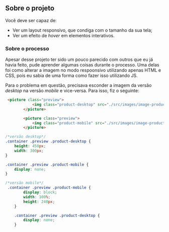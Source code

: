 ## Sobre o projeto

Você deve ser capaz de:

- Ver um layout responsivo, que condiga com o tamanho da sua tela;
- Ver um efeito de _hover_ em elementos interativos.

### Sobre o processo

Apesar desse projeto ter sido um pouco parecido com outros que eu já havia feito, pude aprender algumas coisas durante o processo. Uma delas foi como alterar a imagem no modo respoonsivo utilizando apenas HTML e CSS, pois eu sabia de uma forma como fazer isso utilizando JS. 

Para o problema em questão, precisava esconder a imagem da versão _desktop_ na versão _mobile_ e vice-versa. Para isso, fiz o seguinte:

```html
 <picture class="preview">
            <img class="product-desktop" src="./src/images/image-product-desktop.jpg" alt="Gabrielle Essence Eau De Parfum">
        </picture>

        <picture class="preview">
            <img class="product-mobile" src="./src/images/image-product-mobile.jpg" alt="Gabrielle Essence Eau De Parfum">
        </picture>
```

```css
/*versão desktop*/
.container .preview .product-desktop {
    height: 450px;
    width: 300px;
}

.container .preview .product-mobile {
    display: none;
}

/*versão mobile*/
 .container .preview .product-mobile {
        display: block;
        width: 100%;
        height: 240px;
    }

    .container .preview .product-desktop {
        display: none;
    }
```
